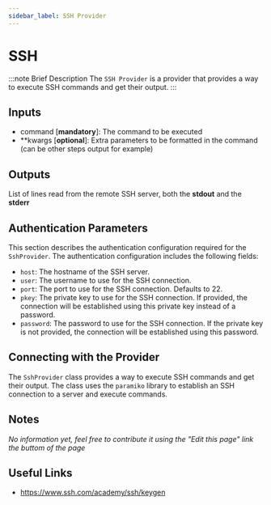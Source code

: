 ```yaml
---
sidebar_label: SSH Provider
---
```


# SSH

:::note Brief Description
The `SSH Provider` is a provider that provides a way to execute SSH commands and get their output.
:::

## Inputs
- command [**mandatory**]: The command to be executed
- \*\*kwargs [**optional**]: Extra parameters to be formatted in the command (can be other steps output for example)

## Outputs
List of lines read from the remote SSH server, both the **stdout** and the **stderr**

## Authentication Parameters
This section describes the authentication configuration required for the `SshProvider`. The authentication configuration includes the following fields:
- `host`: The hostname of the SSH server.
- `user`: The username to use for the SSH connection.
- `port`: The port to use for the SSH connection. Defaults to 22.
- `pkey`: The private key to use for the SSH connection. If provided, the connection will be established using this private key instead of a password.
- `password`: The password to use for the SSH connection. If the private key is not provided, the connection will be established using this password.

## Connecting with the Provider
The `SshProvider` class provides a way to execute SSH commands and get their output. The class uses the `paramiko` library to establish an SSH connection to a server and execute commands.

## Notes
*No information yet, feel free to contribute it using the "Edit this page" link the buttom of the page*

## Useful Links
- https://www.ssh.com/academy/ssh/keygen
